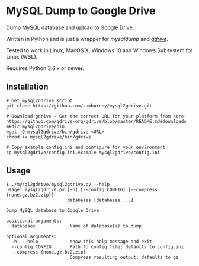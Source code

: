 # MySQL Dump to Google Drive
Dump MySQL database and upload to Google Drive.

Written in Python and is just a wrapper for *mysqldump* and *[gdrive](https://github.com/gdrive-org/gdrive)*.

Tested to work in Linux, MacOS X, Windows 10 and Windows Subsystem for Linux (WSL).

Requires Python 3.6.x or newer.

## Installation
```
# Get mysql2gdrive script
git clone https://github.com/samburney/mysql2gdrive.git

# Download gdrive - Get the correct URL for your platform from here: https://github.com/gdrive-org/gdrive/blob/master/README.md#downloads
mkdir mysql2gdrive/bin
wget -O mysql2gdrive/bin/gdrive <URL>
chmod +x mysql2gdrive/bin/gdrive

# Copy example config.ini and configure for your environment
cp mysql2gdrive/config.ini.example mysql2gdrive/config.ini
```

## Usage
```
$ ./mysql2gdrive/mysql2gdrive.py --help
usage: mysql2gdrive.py [-h] [--config CONFIG] [--compress {none,gz,bz2,zip}]
                       databases [databases ...]

Dump MySQL database to Google Drive

positional arguments:
  databases             Name of database(s) to dump

optional arguments:
  -h, --help            show this help message and exit
  --config CONFIG       Path to config file; defaults to config.ini
  --compress {none,gz,bz2,zip}
                        Compress resulting output; defaults to gz
```

